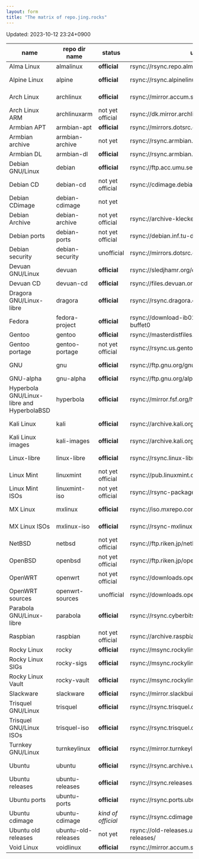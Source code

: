 ```yaml
---
layout: form
title: "The matrix of repo.jing.rocks"
---
```

Updated: 2023-10-12 23:24+0900

| name                                       | repo dir name       | status             | upstream                                               | sync frequency | health monitor                                                           | mirror list                                                             |
|--------------------------------------------|---------------------|--------------------|--------------------------------------------------------|----------------|--------------------------------------------------------------------------|-------------------------------------------------------------------------|
| Alma Linux                                 | almalinux           | **official**       | rsync://rsync.repo.almalinux.org/almalinux/            | every 2 hr     |                                                                          | https://mirrors.almalinux.org                                           |
| Alpine Linux                               | alpine              | **official**       | rsync://rsync.alpinelinux.org/alpine                   | every 20 min   |                                                                          | https://mirrors.alpinelinux.org/                                        |
| Arch Linux                                 | archlinux           | **official**       | rsync://mirror.accum.se/mirror/archlinux/              | every 10 min   | https://archlinux.org/mirrors/jing.rocks/                                | https://archlinux.org/mirrors/                                          |
| Arch Linux ARM                             | archlinuxarm        | not yet official   | rsync://dk.mirror.archlinuxarm.org/archlinuxarm/       | every 6 hr     |                                                                          | https://www.archlinuxarm.org/about/mirrors                              |
| Armbian APT                                | armbian-apt         | **official**       | rsync://mirrors.dotsrc.org/armbian-apt                 | every 4 hr     |                                                                          | https://github.com/armbian/mirror                                       |
| Armbian archive                            | armbian-archive     | not yet            | rsync://rsync.armbian.com/archive                      |                |                                                                          | https://github.com/armbian/mirror                                       |
| Armbian DL                                 | armbian-dl          | **official**       | rsync://rsync.armbian.com/dl                           | every 4 hr     |                                                                          | https://github.com/armbian/mirror                                       |
| Debian GNU/Linux                           | debian              | **official**       | rsync://ftp.acc.umu.se/debian                          | every 20 min   | https://mirror-master.debian.org/status/mirror-info/repo.jing.rocks.html | https://www.debian.org/mirror/list                                      |
| Debian CD                                  | debian-cd           | not yet official   | rsync://cdimage.debian.org/debian-cd                   | push           |                                                                          | https://www.debian.org/CD/http-ftp/#mirrors                             |
| Debian CDimage                             | debian-cdimage      | not yet            |                                                        |                |                                                                          |                                                                         |
| Debian Archive                             | debian-archive      | not yet official   | rsync://archive-klecker.debian.org/debian-archive/     | every 12 hr    |                                                                          | https://www.debian.org/distrib/archive                                  |
| Debian ports                               | debian-ports        | not yet official   | rsync://debian.inf.tu-dresden.de/debian-ports/         | every 6 hr     |                                                                          | https://www.ports.debian.org/mirrors                                    |
| Debian security                            | debian-security     | unofficial         | rsync://mirrors.dotsrc.org/debian-security/            | every 2 hr     |                                                                          |                                                                         |
| Devuan GNU/Linux                           | devuan              | **official**       | rsync://sledjhamr.org/devuan                           | every 30 min   | https://sledjhamr.org/apt-panopticon/results/Report-web.html             | https://repo.jing.rocks/devuan/mirror_list.txt                          |
| Devuan CD                                  | devuan-cd           | **official**       | rsync://files.devuan.org/devuan/                       | every 6 hr     |                                                                          | https://www.devuan.org/get-devuan                                       |
| Dragora GNU/Linux-libre                    | dragora             | **official**       | rsync://rsync.dragora.org/dragora                      | every 12 hr    |                                                                          | https://www.dragora.org/en/mirrors.html                                 |
| Fedora                                     | fedora-project      | **official**       | rsync://download-ib01.fedoraproject.org/fedora-buffet0 | every 10 min   |                                                                          | https://admin.fedoraproject.org/mirrormanager/mirrors                   |
| Gentoo                                     | gentoo              | **official**       | rsync://masterdistfiles.gentoo.org/gentoo              | every 4 hr     |                                                                          | https://www.gentoo.org/downloads/mirrors/                               |
| Gentoo portage                             | gentoo-portage      | not yet official   | rsync://rsync.us.gentoo.org/gentoo-portage             | every 30 min   |                                                                          | https://www.gentoo.org/support/rsync-mirrors/                           |
| GNU                                        | gnu                 | **official**       | rsync://ftp.gnu.org/gnu/                               | every 11 hr    | https://download.savannah.gnu.org/mirmon/allgnu/                         | https://www.gnu.org/prep/ftp.en.html                                    |
| GNU-alpha                                  | gnu-alpha           | **official**       | rsync://ftp.gnu.org/alpha/                             | every day      |                                                                          | https://www.gnu.org/prep/ftp.en.html                                    |
| Hyperbola GNU/Linux-libre and HyperbolaBSD | hyperbola           | **official**       | rsync://mirror.fsf.org/hyperbola                       | every 12 hr    | https://www.hyperbola.info/mirrors/repo.jing.rocks/                      | https://www.hyperbola.info/mirrors/                                     |
| Kali Linux                                 | kali                | **official**       | rsync://archive.kali.org/kali                          | push           | https://mirror-traces.kali.org/mirror-info/repo.jing.rocks.html          | https://mirror-traces.kali.org/                                         |
| Kali Linux images                          | kali-images         | **official**       | rsync://archive.kali.org/kali-images                   | every 12 hr    | https://mirror-traces.kali.org/mirror-info/repo.jing.rocks.html          | https://cdimage.kali.org/README.mirrorlist                              |
| Linux-libre                                | linux-libre         | **official**       | rsync://rsync.linux-libre.fsfla.org/linux-libre/       | every 12 hr    |                                                                          | https://www.fsfla.org/ikiwiki/selibre/linux-libre/index.en.html#mirrors |
| Linux Mint                                 | linuxmint           | not yet official   | rsync://pub.linuxmint.com/pub                          | every 8 hr     |                                                                          | https://linuxmint.com/mirrors.php                                       |
| Linux Mint ISOs                            | linuxmint-iso       | not yet official   | rsync://rsync-packages.linuxmint.com/packages          | every 12 hr    |                                                                          | https://linuxmint.com/mirrors.php                                       |
| MX Linux                                   | mxlinux             | **official**       | rsync://iso.mxrepo.com/workspace                       | every 12 hr    |                                                                          | http://rsync-mxlinux.org/mirmon/packages.html                           |
| MX Linux ISOs                              | mxlinux-iso         | **official**       | rsync://rsync-mxlinux.org/MX-Linux                     | every 12 hr    |                                                                          | http://rsync-mxlinux.org/mirmon/                                        |
| NetBSD                                     | netbsd              | not yet official   | rsync://ftp.riken.jp/netbsd/                           | every 1 hr     |                                                                          | http://www.netbsd.org/mirrors/                                          |
| OpenBSD                                    | openbsd             | not yet official   | rsync://ftp.riken.jp/openbsd/                          | every 1 hr     |                                                                          | https://www.openbsd.org/ftp.html                                        |
| OpenWRT                                    | openwrt             | not yet official   | rsync://downloads.openwrt.org/downloads                | every 24 hr    |                                                                          | https://openwrt.org/downloads#mirrors                                   |
| OpenWRT sources                            | openwrt-sources     | unofficial         | rsync://downloads.openwrt.org/sources                  | every 24 hr    |                                                                          |                                                                         |
| Parabola GNU/Linux-libre                   | parabola            | **official**       | rsync://rsync.cyberbits.eu/parabola                    | every 20 min   | https://www.parabola.nu/mirrors/jing.rocks                               | https://www.parabola.nu/mirrors/                                        |
| Raspbian                                   | raspbian            | not yet official   | rsync://archive.raspbian.org/archive                   | every 4 hr     |                                                                          | https://www.raspbian.org/RaspbianMirrors                                |
| Rocky Linux                                | rocky               | **official**       | rsync://msync.rockylinux.org/rocky/mirror/pub/rocky    | every 2 hr     |                                                                          | https://mirrors.rockylinux.org/mirrormanager/mirrors                    |
| Rocky Linux SIGs                           | rocky-sigs          | **official**       | rsync://msync.rockylinux.org/rocky-sigs/               | every 2 hr     |                                                                          | https://mirrors.rockylinux.org/mirrormanager/mirrors                    |
| Rocky Linux Vault                          | rocky-vault         | **official**       | rsync://msync.rockylinux.org/rocky-vault/              | every 8 hr     |                                                                          | https://mirrors.rockylinux.org/mirrormanager/mirrors                    |
| Slackware                                  | slackware           | **official**       | rsync://mirror.slackbuilds.org/slackware/              | every 8 hr     |                                                                          | https://mirrors.slackware.com/mirrorlist/                               |
| Trisquel GNU/Linux                         | trisquel            | **official**       | rsync://rsync.trisquel.org/trisquel.packages/          | every 2 hr     |                                                                          | https://trisquel.info/en/wiki/mirroring-trisquel                        |
| Trisquel GNU/Linux ISOs                    | trisquel-iso        | **official**       | rsync://rsync.trisquel.org/trisquel.iso/               | every 6 hr     |                                                                          | https://trisquel.info/en/wiki/mirroring-trisquel                        |
| Turnkey GNU/Linux                          | turnkeylinux        | **official**       | rsync://mirror.turnkeylinux.org/turnkeylinux/          | every 1 hr     |                                                                          | https://www.turnkeylinux.org/mirrors                                    |
| Ubuntu                                     | ubuntu              | **official**       | rsync://rsync.archive.ubuntu.com/ubuntu                | every 6 hr     | https://launchpad.net/ubuntu/+mirror/repo.jing.rocks-archive             | https://launchpad.net/ubuntu/+archivemirrors                            |
| Ubuntu releases                            | ubuntu-releases     | **official**       | rsync://rsync.releases.ubuntu.com/releases             | every 4 hr     | https://launchpad.net/ubuntu/+mirror/repo.jing.rocks-ubuntu-releases     | https://launchpad.net/ubuntu/+cdmirrors                                 |
| Ubuntu ports                               | ubuntu-ports        | **official**       | rsync://rsync.ports.ubuntu.com/ubuntu-ports            | every 6 hr     | https://launchpad.net/ubuntu/+mirror/repo.jing.rocks-ubuntu-ports        | https://launchpad.net/ubuntu/+archivemirrors                            |
| Ubuntu cdimage                             | ubuntu-cdimage      | *kind of official* | rsync://rsync.cdimage.ubuntu.com/cdimage               | every day      | https://launchpad.net/ubuntu/+mirror/repo.jing.rocks-ubuntu-cdimage      |                                                                         |
| Ubuntu old releases                        | ubuntu-old-releases | not yet            | rsync://old-releases.ubuntu.com/ubuntu-old-releases/   | every week     |                                                                          |                                                                         |
| Void Linux                                 | voidlinux           | **official**       | rsync://mirror.accum.se/mirror/voidlinux/              | every 2 hr     |                                                                          | https://docs.voidlinux.org/xbps/repositories/mirrors/index.html         |
